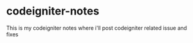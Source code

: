 # codeigniter-notes
This is my codeigniter notes where i'll post codeigniter related issue and fixes
